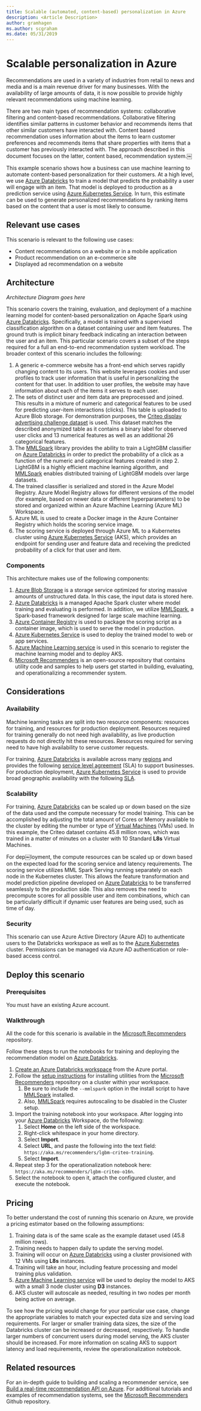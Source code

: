 ```yaml
---
title: Scalable (automated, content-based) personalization in Azure
description: <Article Description>
author: gramhagen
ms.author: scgraham
ms.date: 05/31/2019
---
```

# Scalable personalization in Azure

Recommendations are used in a variety of industries from retail to news and media and is a main revenue driver for many businesses. With the availability of large amounts of data, it is now possible to provide highly relevant recommendations using machine learning.

There are two main types of recommendation systems: collaborative filtering and content-based recommendations. Collaborative filtering identifies similar patterns in customer behavior and recommends items that other similar customers have interacted with. Content based recommendation uses information about the items to learn customer preferences and recommends items that share properties with items that a customer has previously interacted with. The approach described in this document focuses on the latter, content based, recommendation system.￼

This example scenario shows how a business can use machine learning to automate content-based personalization for their customers. At a high level, we use [Azure Databricks] to train a model that predicts the probability a user will engage with an item. That model is deployed to production as a prediction service using [Azure Kubernetes Service]. In turn, this estimate can be used to generate personalized recommendations by ranking items based on the content that a user is most likely to consume.

## Relevant use cases

This scenario is relevant to the following use cases:

- Content recommendations on a website or in a mobile application
- Product recommendation on an e-commerce site
- Displayed ad recommendation on a website

## Architecture

*Architecture Diagram goes here*

This scenario covers the training, evaluation, and deployment of a machine learning model for content-based personalization on Apache Spark using [Azure Databricks]. Specifically, a model is trained with a supervised classification algorithm on a dataset containing user and item features. The ground truth is implicit binary feedback indicating an interaction between the user and an item. This particular scenario covers a subset of the steps required for a full an end-to-end recommendation system workload. The broader context of this scenario includes the following:

1. A generic e-commerce website has a front-end which serves rapidly changing content to its users. This website leverages cookies and user profiles to track user information that is useful in personalizing the content for that user. In addition to user profiles, the website may have information about each of the items it serves to each user.
2. The sets of distinct user and item data are preprocessed and joined. This results in a mixture of numeric and categorical features to be used for predicting user-item interactions (clicks). This table is uploaded to Azure Blob storage. For demonstration purposes, the [Criteo display advertising challenge dataset](https://labs.criteo.com/2014/02/download-dataset/) is used. This dataset matches the described anonymized table as it contains a binary label for observed user clicks and 13 numerical features as well as an additional 26 categorical features.
3. The [MMLSpark] library provides the ability to train a LightGBM classifier on [Azure Databricks] in order to predict the probability of a click as a function of the numeric and categorical features created in step 2. LightGBM is a highly efficient machine learning algorithm, and [MMLSpark] enables distributed training of LightGBM models over large datasets.
4. The trained classifier is serialized and stored in the Azure Model Registry. Azure Model Registry allows for different versions of the model (for example, based on newer data or different hyperparameters) to be stored and organized within an Azure Machine Learning (Azure ML) Workspace.
5. Azure ML is used to create a Docker image in the Azure Container Registry which holds the scoring service image.
6. The scoring service is deployed through Azure ML to a Kubernetes cluster using [Azure Kubernetes Service] (AKS), which provides an endpoint for sending user and feature data and receiving the predicted probability of a click for that user and item.

### Components

This architecture makes use of the following components:

1. [Azure Blob Storage] is a storage service optimized for storing massive amounts of unstructured data. In this case, the input data is stored here.
2. [Azure Databricks] is a managed Apache Spark cluster where model training and evaluating is performed.  In addition, we utilize [MMLSpark], a Spark-based framework designed for large scale machine learning.
3. [Azure Container Registry] is used to package the scoring script as a container image, which is used to serve the model in production.
4. [Azure Kubernetes Service] is used to deploy the trained model to web or app services.
5. [Azure Machine Learning service] is used in this scenario to register the machine learning model and to deploy AKS.
6. [Microsoft Recommenders] is an open-source repository that contains utility code and samples to help users get started in building, evaluating, and operationalizing a recommender system.

## Considerations

### Availability

Machine learning tasks are split into two resource components: resources for training, and resources for production deployment. Resources required for training generally do not need high availability, as live production requests do not directly hit these resources. Resources required for serving need to have high availability to serve customer requests.

For training, [Azure Databricks] is available across many [regions](https://docs.azuredatabricks.net/administration-guide/cloud-configurations/regions.html) and provides the following [service level agreement][1] (SLA) to support businesses. For production deployment, [Azure Kubernetes Service] is used to provide broad geographic availability with the following [SLA][1].

### Scalability

For training, [Azure Databricks] can be scaled up or down based on the size of the data used and the compute necessary for model training.  This can be accomplished by adjusting the total amount of Cores or Memory available to the cluster by editing the number or type of [Virtual Machines](https://azure.microsoft.com/pricing/details/virtual-machines/linux/) (VMs) used. In this example, the Criteo dataset contains 45.8 million rows, which was trained in a matter of minutes on a cluster with 10 Standard **L8s** Virtual Machines.

For dep￼loyment, the compute resources can be scaled up or down based on the expected load for the scoring service and latency requirements. The scoring service utilizes MML Spark Serving running separately on each node in the Kubernetes cluster. This allows the feature transformation and model prediction pipeline developed on [Azure Databricks] to be transferred seamlessly to the production side. This also removes the need to precompute scores for all possible user and item combinations, which can be particularly difficult if dynamic user features are being used, such as time of day.

### Security

This scenario can use Azure Active Directory (Azure AD) to authenticate users to the Databricks workspace as well as to the [Azure Kubernetes](/azure/aks/concepts-security) cluster. Permissions can be managed via Azure AD authentication or role-based access control.

## Deploy this scenario

### Prerequisites

You must have an existing Azure account.

### Walkthrough

All the code for this scenario is available in the [Microsoft Recommenders] repository.

Follow these steps to run the notebooks for training and deploying the recommendation model on [Azure Databricks].

1. [Create an Azure Databricks workspace](/azure/machine-learning/service/how-to-configure-environment#aml-databricks) from the Azure portal.
2. Follow the [setup instructions](https://github.com/Microsoft/Recommenders/blob/master/SETUP.md#setup-guide-for-azure-databricks) for installing utilities from the [Microsoft Recommenders] repository on a cluster within your workspace.
   1. Be sure to include the `--mmlspark` option in the install script to have [MMLSpark] installed.
   2. Also, [MMLSpark] requires autoscaling to be disabled in the Cluster setup.
3. Import the training notebook into your workspace. After logging into your [Azure Databricks] Workspace, do the following:
   1. Select **Home** on the left side of the workspace.
   2. Right-click whitespace in your home directory.
   3. Select **Import**.
   4. Select **URL**, and paste the following into the text field: `https://aka.ms/recommenders/lgbm-criteo-training`.
   5. Select **Import**.
4. Repeat step 3 for the operationalization notebook here: `https://aka.ms/recommenders/lgbm-criteo-o16n`.
5. Select the notebook to open it, attach the configured cluster, and execute the notebook.

## Pricing

To better understand the cost of running this scenario on Azure, we provide a pricing estimator based on the following assumptions:

1. Training data is of the same scale as the example dataset used (45.8 million rows).
2. Training needs to happen daily to update the serving model.
3. Training will occur on [Azure Databricks] using a cluster provisioned with 12 VMs using **L8s** instances.
4. Training will take an hour, including feature processing and model training plus validation.
5. [Azure Machine Learning service] will be used to deploy the model to AKS with a small 3 node cluster using **D3** instances.
6. AKS cluster will autoscale as needed, resulting in two nodes per month being active on average.

To see how the pricing would change for your particular use case, change the appropriate variables to match your expected data size and serving load requirements. For larger or smaller training data sizes, the size of the Databricks cluster can be increased or decreased, respectively. To handle larger numbers of concurrent users during model serving, the AKS cluster should be increased. For more information on scaling AKS to support latency and load requirements, review the operationalization notebook.

## Related resources

For an in-depth guide to building and scaling a recommender service, see [Build a real-time recommendation API on Azure](/azure/architecture/reference-architectures/ai/real-time-recommendation). For additional tutorials and examples of recommendation systems, see the [Microsoft Recommenders] Github repository.

<!-- links -->
[calculator]: https://azure.com/e/
[availability]: /azure/architecture/checklist/availability
[resource-groups]: /azure/azure-resource-manager/resource-group-overview
[resiliency]: /azure/architecture/resiliency/
[security]: /azure/security/
[scalability]: /azure/architecture/checklist/scalability
[Azure Blob Storage]: https://azure.microsoft.com/services/storage/blobs/
[Azure Databricks]: https://azure.microsoft.com/services/databricks/
[Azure Container Registry]: https://azure.microsoft.com/services/container-registry/
[Azure Kubernetes Service]: https://azure.microsoft.com/services/kubernetes-service/
[Azure Machine Learning Service]: https://azure.microsoft.com/services/machine-learning-service/
[Microsoft Recommenders]: https://github.com/Microsoft/Recommenders
[MMLSpark]: https://aka.ms/spark
[1]: https://azure.microsoft.com/support/legal/sla/databricks/v1_0/